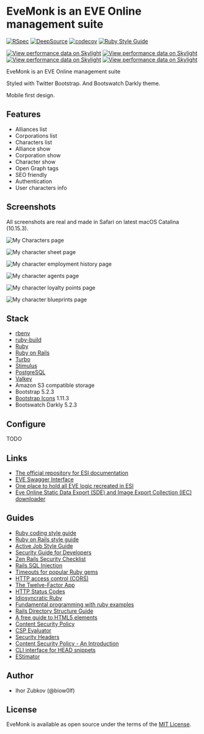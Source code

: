# EveMonk is an EVE Online management suite

[![RSpec](https://github.com/evemonk/evemonk/actions/workflows/rspec.yml/badge.svg)](https://github.com/evemonk/evemonk/actions/workflows/rspec.yml)
[![DeepSource](https://static.deepsource.io/deepsource-badge-light-mini.svg)](https://deepsource.io/gh/evemonk/evemonk/?ref=repository-badge)
[![codecov](https://codecov.io/gh/evemonk/evemonk/branch/main/graph/badge.svg?token=IB5A4A7B3M)](https://codecov.io/gh/evemonk/evemonk)
[![Ruby Style Guide](https://img.shields.io/badge/code_style-standard-brightgreen.svg)](https://github.com/testdouble/standard)

[![View performance data on Skylight](https://badges.skylight.io/problem/Qt8ERwf9iXeY.svg)](https://oss.skylight.io/app/applications/Qt8ERwf9iXeY)
[![View performance data on Skylight](https://badges.skylight.io/typical/Qt8ERwf9iXeY.svg)](https://oss.skylight.io/app/applications/Qt8ERwf9iXeY)
[![View performance data on Skylight](https://badges.skylight.io/rpm/Qt8ERwf9iXeY.svg)](https://oss.skylight.io/app/applications/Qt8ERwf9iXeY)
[![View performance data on Skylight](https://badges.skylight.io/status/Qt8ERwf9iXeY.svg)](https://oss.skylight.io/app/applications/Qt8ERwf9iXeY)

EveMonk is an EVE Online management suite

Styled with Twitter Bootstrap. And Bootswatch Darkly theme.

Mobile first design.

## Features

- Alliances list
- Corporations list
- Characters list
- Alliance show
- Corporation show
- Character show
- Open Graph tags
- SEO friendly
- Authentication
- User characters info

## Screenshots

All screenshots are real and made in Safari on latest macOS Catalina (10.15.3).

![My Characters page](screenshots/my_characters.png)

![My character sheet page](screenshots/character_sheet.png)

![My character employment history page](screenshots/character_employment_history.png)

![My character agents page](screenshots/character_agents.png)

![My character loyalty points page](screenshots/character_loyalty_points.png)

![My character blueprints page](screenshots/character_blueprints.png)

## Stack

- [rbenv](https://github.com/rbenv/rbenv)
- [ruby-build](https://github.com/rbenv/ruby-build)
- [Ruby](http://www.ruby-lang.org)
- [Ruby on Rails](https://rubyonrails.org)
- [Turbo](https://turbo.hotwired.dev)
- [Stimulus](https://stimulus.hotwired.dev)
- [PostgreSQL](https://www.postgresql.org)
- [Valkey](https://valkey.io/)
- Amazon S3 compatible storage
- Bootstrap 5.2.3
- [Bootstrap Icons](https://icons.getbootstrap.com) 1.11.3
- Bootswatch Darkly 5.2.3

## Configure

TODO

## Links

- [The official repository for ESI documentation](https://github.com/esi/esi-docs)
- [EVE Swagger Interface](https://esi.evetech.net/ui/)
- [One place to hold all EVE logic recreated in ESI](https://github.com/esi/eve-glue)
- [Eve Online Static Data Export (SDE) and Image Export Collection (IEC) downloader](https://github.com/evemonk/eveonline-sde-iec-downloader)

## Guides

- [Ruby coding style guide](https://github.com/bbatsov/ruby-style-guide)
- [Ruby on Rails style guide](https://github.com/bbatsov/rails-style-guide)
- [Active Job Style Guide](https://github.com/toptal/active-job-style-guide)
- [Security Guide for Developers](https://github.com/FallibleInc/security-guide-for-developers)
- [Zen Rails Security Checklist](https://github.com/brunofacca/zen-rails-security-checklist)
- [Rails SQL Injection](http://rails-sqli.org)
- [Timeouts for popular Ruby gems](https://github.com/ankane/the-ultimate-guide-to-ruby-timeouts)
- [HTTP access control (CORS)](https://developer.mozilla.org/en-US/docs/Web/HTTP/Access_control_CORS)
- [The Twelve-Factor App](https://12factor.net/)
- [HTTP Status Codes](https://httpstatuses.com)
- [Idiosyncratic Ruby](https://github.com/janlelis/idiosyncratic-ruby.com)
- [Fundamental programming with ruby examples](https://github.com/khusnetdinov/ruby.fundamental)
- [Rails Directory Structure Guide](https://github.com/jwipeout/rails-directory-structure-guide)
- [A free guide to HTML5 <head> elements](https://htmlhead.dev)
- [Content Security Policy](https://developers.google.com/web/fundamentals/security/csp)
- [CSP Evaluator](https://csp-evaluator.withgoogle.com/?csp=https://evemonk.com/)
- [Security Headers](https://securityheaders.com/?q=https%3A%2F%2Fevemonk.com%2F&followRedirects=on)
- [Content Security Policy - An Introduction](https://scotthelme.co.uk/content-security-policy-an-introduction/)
- [CLI interface for HEAD snippets](https://github.com/hemanth/head-it)
- [EStimator](https://estimator.dev/)

## Author

- Ihor Zubkov (@biow0lf)

## License

EveMonk is available as open source under the terms of the [MIT License](http://opensource.org/licenses/MIT).
